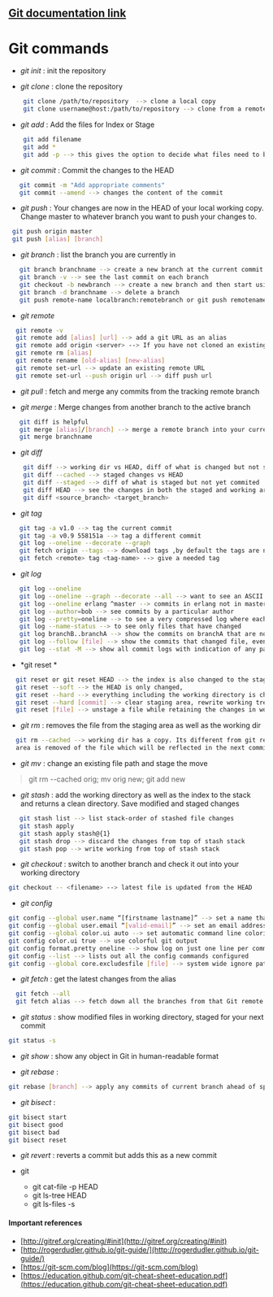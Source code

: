 ## [Git documentation link](http://gitref.org/basic/)
 Git commands
===============
  - *git init* : init the repository 
  
  - *git clone* : clone the repository
```sh
    git clone /path/to/repository  --> clone a local copy
    git clone username@host:/path/to/repository --> clone from a remote repository
```  

- *git add* : Add the files for Index or Stage
```sh
    git add filename
    git add *
    git add -p --> this gives the option to decide what files need to be staged.
```

- *git commit* : Commit the changes to the HEAD
```sh
   git commit -m "Add appropriate comments"
   git commit --amend --> changes the content of the commit
```

 - *git push* : Your changes are now in the HEAD of your local working copy. Change master to whatever branch you want to push your changes to.
 ```sh
  git push origin master
  git push [alias] [branch]
 ```
 
  - *git branch* : list the branch you are currently in
```sh
   git branch branchname --> create a new branch at the current commit
   git branch -v --> see the last commit on each branch
   git checkout -b newbranch --> create a new branch and then start using it immediately
   git branch -d branchname --> delete a branch
   git push remote-name localbranch:remotebranch or git push remotename --delete branchname
```

 - *git remote*
```sh
  git remote -v
  git remote add [alias] [url] --> add a git URL as an alias
  git remote add origin <server> --> If you have not cloned an existing repository and want to connect your repository to a remote server.
  git remote rm [alias]
  git remote rename [old-alias] [new-alias]
  git remote set-url --> update an existing remote URL
  git remote set-url --push origin url --> diff push url
```

 - *git pull* : fetch and merge any commits from the tracking remote branch
 
 - *git merge* : Merge changes from another branch to the active branch
```sh
   git diff is helpful
   git merge [alias]/[branch] --> merge a remote branch into your current branch to bring it up to date
   git merge branchname
```

 - *git diff*
```sh
    git diff --> working dir vs HEAD, diff of what is changed but not staged
    git diff --cached --> staged changes vs HEAD
    git diff --staged --> diff of what is staged but not yet commited
    git diff HEAD --> see the changes in both the staged and working area
    git diff <source_branch> <target_branch>
```

 - *git tag*
```sh
   git tag -a v1.0 --> tag the current commit
   git tag -a v0.9 558151a --> tag a different commit 
   git log --oneline --decorate --graph
   git fetch origin --tags --> download tags ,by default the tags are not included
   git fetch <remote> tag <tag-name> --> give a needed tag
```

 - *git log*
```sh
   git log --oneline
   git log --oneline --graph --decorate --all --> want to see an ASCII art tree of all the branches, decorated with the names of tags and branches
   git log --oneline erlang ^master --> commits in erlang not in master
   git log --author=bob --> see commits by a particular author
   git log --pretty=oneline --> to see a very compressed log where each commit is one line
   git log --name-status --> to see only files that have changed
   git log branchB..branchA --> show the commits on branchA that are not on branchB
   git log --follow [file] --> show the commits that changed file, even across renames
   git log --stat -M --> show all commit logs with indication of any paths that moved
```

  - *git reset *
```sh
  git reset or git reset HEAD --> the index is also changed to the stage in the previous commit
  git reset --soft --> the HEAD is only changed,
  git reset --hard --> everything including the working directory is changed.
  git reset --hard [commit] --> clear staging area, rewrite working tree from specified commit
  git reset [file] --> unstage a file while retaining the changes in working directory
```

  - *git rm* : removes the file from the staging area as well as the working dir
```sh
  git rm --cached --> working dir has a copy. Its different from git reset HEAD in the sense that the staging 
  area is removed of the file which will be reflected in the next commit in effect deleing the file.
```

- *git mv* :  change an existing file path and stage the move 
 > git rm --cached orig; mv orig new; git add new

- *git stash* : add the working directory as well as the index to the stack and returns a clean directory. Save modified and staged changes
```sh
   git stash list --> list stack-order of stashed file changes
   git stash apply
   git stash apply stash@{1}
   git stash drop --> discard the changes from top of stash stack
   git stash pop --> write working from top of stash stack
```

- *git checkout* : switch to another branch and check it out into your working directory
```sh
git checkout -- <filename> --> latest file is updated from the HEAD
```

- *git config*
```sh
git config --global user.name “[firstname lastname]” --> set a name that is identifiable for credit when review version history
git config --global user.email “[valid-email]” --> set an email address that will be associated with each history marker
git config --global color.ui auto --> set automatic command line coloring for Git for easy reviewing
git config color.ui true --> use colorful git output
git config format.pretty oneline --> show log on just one line per commit
git config --list --> lists out all the config commands configured
git config --global core.excludesfile [file] --> system wide ignore patern for all local repositories
```

- *git fetch*  : get the latest changes from the alias
```sh
  git fetch --all 
  git fetch alias --> fetch down all the branches from that Git remote 
```

 - *git status* : show modified files in working directory, staged for your next commit
 ```sh
 git status -s
 ```
 
 - *git show* : show any object in Git in human-readable format
 
 - *git rebase* : 
 ```sh
 git rebase [branch] --> apply any commits of current branch ahead of specified one
 ```
 
 - *git bisect* :
```sh
git bisect start
git bisect good
git bisect bad
git bisect reset
```
- *git revert* : reverts a commit but adds this as a new commit

- git 
  - git cat-file -p HEAD
  - git ls-tree HEAD
  - git ls-files -s




#### Important references
 - [http://gitref.org/creating/#init](http://gitref.org/creating/#init)
 - [http://rogerdudler.github.io/git-guide/](http://rogerdudler.github.io/git-guide/)
 - [https://git-scm.com/blog](https://git-scm.com/blog)
 - [https://education.github.com/git-cheat-sheet-education.pdf](https://education.github.com/git-cheat-sheet-education.pdf)
